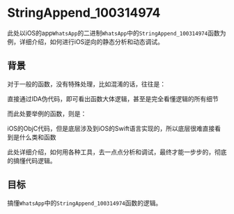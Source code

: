 # StringAppend_100314974

此处以iOS的app`WhatsApp`的二进制`WhatsApp`中的`StringAppend_100314974`函数为例，详细介绍，如何进行iOS逆向的静态分析和动态调试。

## 背景

对于一般的函数，没有特殊处理，比如混淆的话，往往是：

直接通过IDA伪代码，即可看出函数大体逻辑，甚至是完全看懂逻辑的所有细节

而此处要举例的函数，则是：

iOS的ObjC代码，但是底层涉及到iOS的Swift语言实现的，所以底层很难直接看到是什么类和函数

此处详细介绍，如何用各种工具，去一点点分析和调试，最终才能一步步的，彻底的搞懂代码逻辑。

## 目标

搞懂`WhatsApp`中的`StringAppend_100314974`函数的逻辑。
